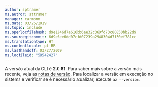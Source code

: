 ```yaml
---
author: sptramer
ms.author: sttramer
manager: carmonm
ms.date: 03/26/2019
ms.topic: include
ms.openlocfilehash: d9e1846d7a616bb6ae32c360fd73c80850bb22d9
ms.sourcegitcommit: 6d9e8ee6dd07cfd07239a2948304d7f50ef781cc
ms.translationtype: HT
ms.contentlocale: pt-BR
ms.lasthandoff: 03/27/2019
ms.locfileid: "58542427"
---
```

A versão atual da CLI é __2.0.61__. Para saber mais sobre a versão mais recente, veja as [notas de versão](../release-notes-azure-cli.md). Para localizar a versão em execução no sistema e verificar se é necessário atualizar, execute `az --version`.
